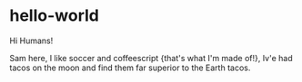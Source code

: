 # hello-world

Hi Humans!

Sam here, I like soccer and coffeescript {that's what I'm made of!},
Iv'e had tacos on the moon and find them far superior to the Earth tacos.
